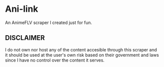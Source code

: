 # Ani-link

An AnimeFLV scraper I created just for fun.

## DISCLAIMER

I do not own nor host any of the content accesible through this scraper and it should be used at the user's own risk based on their government and laws since I have no control over the content it serves.

